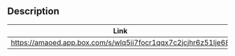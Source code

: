 ## Description

| Link |
| ---- |
| https://amaoed.app.box.com/s/wlq5ii7focr1qqx7c2jcjhr6z51lje68 |
